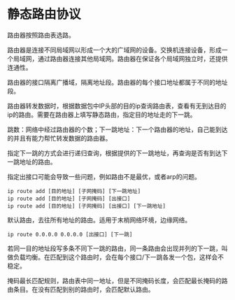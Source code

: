 # 静态路由协议

路由器按照路由表选路。

路由器是连接不同局域网以形成一个大的广域网的设备。交换机连接设备，形成一个局域网，通过路由器连接其他局域网。路由器在保证各个局域网独立时，还提供连通性。

路由器的接口隔离广播域，隔离地址段。路由器的每个接口地址都属于不同的地址段。

路由器转发数据时，根据数据包中IP头部的目的ip查询路由表，查看有无到达目的ip的路由。需要在路由器上填写静态路由，指定目的地址走的下一跳。

跳数：网络中经过路由器的个数；下一跳地址：下一个路由器的地址，自己能到达的并且有能力帮忙转发数据的路由器。

指定下一跳的方式会进行递归查询，根据提供的下一跳地址，再查询是否有到达下一跳地址的路由。

指定出接口可能会导致一些问题，例如路由不是最优，或者arp的问题。

```shell
ip route add [目的地址] [子网掩码] [下一跳地址]
ip route add [目的地址] [子网掩码] [出接口]
ip route add [目的地址] [子网掩码] [出接口] [下一跳地址]
```

默认路由，去往所有地址的路由。适用于末梢网络环境，边缘网络。
```shell
ip route 0.0.0.0 0.0.0.0 [出接口] [下一跳]
```

若同一目的地址段写多条不同下一跳的路由，同一条路由会出现并列的下一跳，叫做负载均衡。在匹配到这个路由时，会在每个接口/下一跳各发一个包，这样会不稳定。

掩码最长匹配规则，路由表中同一地址，但是不同掩码长度，会匹配最长掩码的路由条目。在没有匹配到别的路由时，会匹配默认路由。
